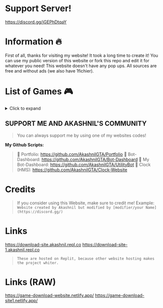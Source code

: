 # Support Server!
https://discord.gg/jGEPhDtqaY
# Information 🔥
First of all, thanks for visiting my website! It took a long time to create it! You can use my public version of this website or fork this repo and edit it for whatever you need! This website doesn't have any pop ups. All sources are free and without ads (we also have 1fichier).
# List of Games 🎮

<details>
  <summary>Click to expand</summary>
* GTA 5
* GTA San Andreas
* Red Dead Redemption II
* Roblox (for faster download)
* Minecraft
* Cyberpunk 2077
* GTA Vice City
* GTA III
* GTA Trilogy
* Alien Shooter
* Alien Shooter 2: The Legend
* Alien Shooter 2
* Age Of Empires II
* Battlefield 2: Bad Company
* Call Of Duty: Black Ops 1
* Crysis 1 
* Fallout New Vegas (Part 1 & Part 2)
* Half-Life 2
* Hitman Contracts 3
* Mafia II
* Mirror Edge
* Red Alert 3
* Sniper Elite 3
* Far Cry 4
* Freedom Fighters
* Hitman Absolution 
* The Forest
* Tomb Raider 2013

</details>

## SUPPORT ME AND AKASHNIL'S COMMUNITY

> You can always support me by using one of my websites codes!

**__My Github Scripts:__**
> 
> 🔗 Portfolio: https://github.com/AkashnilGTA/Portfolio
> 🔗 Bot-Dashboard: https://github.com/AkashnilGTA/Bot-Dashboard
> 🔗 My Bot-Dashboard: https://github.com/AkashnilGTA/UtilityBot
> 🔗 Clock (HMS): https://github.com/AkashnilGTA/Clock-Website

# Credits

> If you consider using this Website, make sure to credit me!
> Example: `Website created by Akashnil but modified by [modifier/your Name](https://discord.gg/)`

# Links

https://download-site.akashnil.repl.co
https://download-site-1.akashnil.repl.co

> `These are hosted on Replit, because other website hosting makes the project whiter.`

# Links (RAW)

https://game-download-website.netlify.app/
https://game-download-site1.netlify.app/
